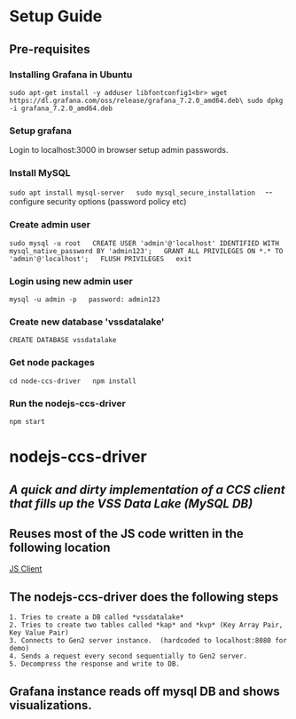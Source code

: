 # Setup Guide

## Pre-requisites

### Installing Grafana in Ubuntu 

`sudo apt-get install -y adduser libfontconfig1<br>
wget https://dl.grafana.com/oss/release/grafana_7.2.0_amd64.deb\
sudo dpkg -i grafana_7.2.0_amd64.deb`

### Setup grafana

Login to localhost:3000 in browser
setup admin passwords.

### Install MySQL 
`sudo apt install mysql-server  
sudo mysql_secure_installation  `
  -- configure security options (password policy etc)

### Create admin user

`sudo mysql -u root  
CREATE USER 'admin'@'localhost' IDENTIFIED WITH mysql_native_password BY 'admin123';  
GRANT ALL PRIVILEGES ON *.* TO 'admin'@'localhost';  
FLUSH PRIVILEGES  
exit`

### Login using new admin user
`mysql -u admin -p  
password: admin123`

### Create new database 'vssdatalake'
`CREATE DATABASE vssdatalake`

### Get node packages
`cd node-ccs-driver  
npm install`

### Run the **nodejs-ccs-driver**
`npm start`

# nodejs-ccs-driver
## *A quick and dirty implementation of a CCS client that fills up the VSS Data Lake (MySQL DB)*

## Reuses most of the JS code written in the following location
[JS Client](https://github.com/MEAE-GOT/W3C_VehicleSignalInterfaceImpl/tree/master/client/client-1.0/Javascript)


## The **nodejs-ccs-driver** does the following steps
    1. Tries to create a DB called *vssdatalake*
    2. Tries to create two tables called *kap* and *kvp* (Key Array Pair, Key Value Pair)
    3. Connects to Gen2 server instance.  (hardcoded to localhost:8080 for demo)
    4. Sends a request every second sequentially to Gen2 server.
    5. Decompress the response and write to DB.

## Grafana instance reads off mysql DB and shows visualizations.
